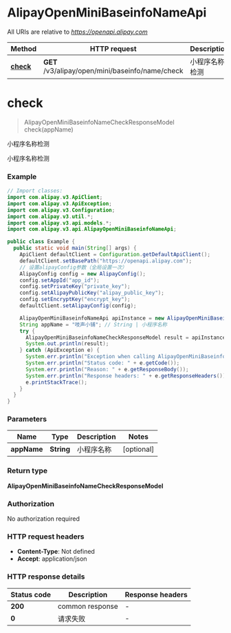 # AlipayOpenMiniBaseinfoNameApi

All URIs are relative to *https://openapi.alipay.com*

| Method | HTTP request | Description |
|------------- | ------------- | -------------|
| [**check**](AlipayOpenMiniBaseinfoNameApi.md#check) | **GET** /v3/alipay/open/mini/baseinfo/name/check | 小程序名称检测 |


<a name="check"></a>
# **check**
> AlipayOpenMiniBaseinfoNameCheckResponseModel check(appName)

小程序名称检测

小程序名称检测

### Example
```java
// Import classes:
import com.alipay.v3.ApiClient;
import com.alipay.v3.ApiException;
import com.alipay.v3.Configuration;
import com.alipay.v3.util.*;
import com.alipay.v3.api.models.*;
import com.alipay.v3.api.AlipayOpenMiniBaseinfoNameApi;

public class Example {
  public static void main(String[] args) {
    ApiClient defaultClient = Configuration.getDefaultApiClient();
    defaultClient.setBasePath("https://openapi.alipay.com");
    // 设置alipayConfig参数（全局设置一次）
    AlipayConfig config = new AlipayConfig();
    config.setAppId("app_id");
    config.setPrivateKey("private_key");
    config.setAlipayPublicKey("alipay_public_key");
    config.setEncryptKey("encrypt_key");
    defaultClient.setAlipayConfig(config);

    AlipayOpenMiniBaseinfoNameApi apiInstance = new AlipayOpenMiniBaseinfoNameApi(defaultClient);
    String appName = "吱声小铺"; // String | 小程序名称
    try {
      AlipayOpenMiniBaseinfoNameCheckResponseModel result = apiInstance.check(appName);
      System.out.println(result);
    } catch (ApiException e) {
      System.err.println("Exception when calling AlipayOpenMiniBaseinfoNameApi#check");
      System.err.println("Status code: " + e.getCode());
      System.err.println("Reason: " + e.getResponseBody());
      System.err.println("Response headers: " + e.getResponseHeaders());
      e.printStackTrace();
    }
  }
}
```

### Parameters

| Name | Type | Description  | Notes |
|------------- | ------------- | ------------- | -------------|
| **appName** | **String**| 小程序名称 | [optional] |

### Return type

**AlipayOpenMiniBaseinfoNameCheckResponseModel**

### Authorization

No authorization required

### HTTP request headers

 - **Content-Type**: Not defined
 - **Accept**: application/json

### HTTP response details
| Status code | Description | Response headers |
|-------------|-------------|------------------|
| **200** | common response |  -  |
| **0** | 请求失败 |  -  |

